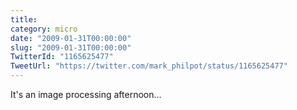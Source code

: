 ```yaml
---
title: 
category: micro
date: "2009-01-31T00:00:00"
slug: "2009-01-31T00:00:00"
TwitterId: "1165625477"
TweetUrl: "https://twitter.com/mark_philpot/status/1165625477"
---
```


It's an image processing afternoon...
